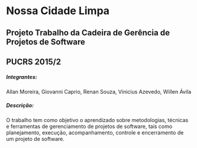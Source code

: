 # Nossa Cidade Limpa
## Projeto Trabalho da Cadeira de Gerência de Projetos de Software
## PUCRS 2015/2

##### Integrantes:
Allan Moreira, Giovanni Caprio, Renan Souza, Vinicius Azevedo, Willen Ávila

##### Descrição:
O trabalho tem como objetivo o aprendizado sobre metodologias, técnicas e ferramentas de gerenciamento de projetos de software, tais como planejamento, execução, acompanhamento, controle e encerramento de um projeto de software.


